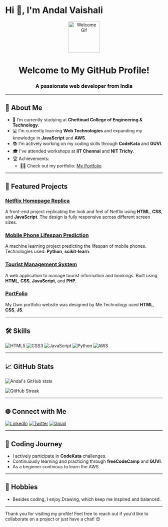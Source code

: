 # Hi 👋, I'm Andal Vaishali

<div align="center">
  <img src="https://media.giphy.com/media/M9gbBd9nbDrOTu1Mqx/giphy.gif" width="100" alt="Welcome Gif"/>
</div>

<h1 align="center">Welcome to My GitHub Profile!</h1>
<h3 align="center">A passionate web developer from India</h3>

---

## 🔭 About Me

- 🌱 I’m currently studying at **Chettinad College of Engineering & Technology**.
- 💻 I’m currently learning **Web Technologies** and expanding my knowledge in **JavaScript** and **AWS**.
- 📚 I’m actively working on my coding skills through **CodeKata** and **GUVI**.
- 🎓 I've attended workshops at **IIT Chennai** and **NIT Trichy**.
- 🏆 Achievements:
  - 👨‍💻 Check out my portfolio: [My Portfolio](https://vaishaliumapathy.000webhostapp.com/)

---

## 📂 Featured Projects

### [Netflix Homepage Replica](https://vaishaliumapathy.000webhostapp.com/netflix)
A front-end project replicating the look and feel of Netflix using **HTML**, **CSS**, and **JavaScript**. The design is fully responsive across different screen sizes.

### [Mobile Phone Lifespan Prediction](https://github.com/VaishaliUmapathy/mobile-lifespan-prediction)
A machine learning project predicting the lifespan of mobile phones. Technologies used: **Python**, **scikit-learn**.

### [Tourist Management System](https://github.com/VaishaliUmapathy/tourist-management)
A web application to manage tourist information and bookings. Built using **HTML**, **CSS**, **JavaScript**, and **PHP**.
### [PortFolio](https://github.com/VaishaliUmapathy/portfolio)
My Own portfolio website was designed by Me.Technology used **HTML**, **CSS**, **JS**.

---

## 🛠️ Skills

![HTML5](https://img.shields.io/badge/-HTML5-E34F26?logo=html5&logoColor=white)
![CSS3](https://img.shields.io/badge/-CSS3-1572B6?logo=css3&logoColor=white)
![JavaScript](https://img.shields.io/badge/-JavaScript-F7DF1E?logo=javascript&logoColor=black)
![Python](https://img.shields.io/badge/-Python-3776AB?logo=python&logoColor=white)
![AWS](https://img.shields.io/badge/-AWS-232F3E?logo=amazon-aws&logoColor=white)

---

## 📈 GitHub Stats

![Andal's GitHub stats](https://github-readme-stats.vercel.app/api?username=VaishaliUmapathy&show_icons=true&theme=radical)

![GitHub Streak](https://streak-stats.demolab.com?user=VaishaliUmapathy&theme=dark)

---

## 🌐 Connect with Me

[![LinkedIn](https://img.shields.io/badge/LinkedIn-0A66C2?logo=linkedin&logoColor=white)](https://www.linkedin.com/in/vaishali-andal-umapathy)
[![Twitter](https://img.shields.io/badge/Twitter-1DA1F2?logo=twitter&logoColor=white)](https://twitter.com/yourprofile)
[![Gmail](https://img.shields.io/badge/Gmail-D14836?logo=gmail&logoColor=white)](mailto:andalvaishali2004@gmail.com)

---

## 📅 Coding Journey

- I actively participate in **CodeKata** challenges.
- Continuously learning and practicing through **freeCodeCamp** and **GUVI**.
-  As a beginner continous to learn the AWS
---

## 🌟 Hobbies

- Besides coding, I enjoy Drawing, which keep me inspired and balanced.

---

Thank you for visiting my profile! Feel free to reach out if you'd like to collaborate on a project or just have a chat! 😊
